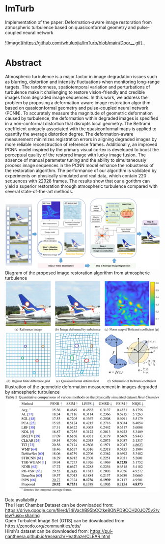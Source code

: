 # ImTurb  
Implementation of the paper: Deformation-aware image restoration from atmospheric turbulence based on quasiconformal geometry and pulse-coupled neural network 

![image](https://github.com/whuluojia/ImTurb/blob/main/Door__.gif）
# Abstract  
Atmospheric turbulence is a major factor in image degradation issues such as blurring, distortion and intensity fluctuations when monitoring long-range targets. The randomness, spatiotemporal variation and perturbations of turbulence make it challenging to restore vision-friendly and credible images from degraded image sequences. In this work, we address the problem by proposing a deformation-aware image restoration algorithm based on quasiconformal geometry and pulse-coupled neural network (PCNN). To accurately measure the magnitude of geometric deformation caused by turbulence, the deformation within degraded images is specified in a non-conformal distortion that disrupts local geometry. The Beltrami coefficient uniquely associated with the quasiconformal maps is applied to quantify the average distortion degree. The deformation-aware measurement minimizes registration errors in aligning degraded images by more reliable reconstruction of reference frames. Additionally, an improved PCNN model inspired by the primary visual cortex is developed to boost the perceptual quality of the restored image with lucky image fusion. The absence of manual parameter tuning and the ability to simultaneously process image sequences in the PCNN model enhance the robustness of the restoration algorithm. The performance of our algorithm is validated by experiments on physically simulated and real data, which contain 220 sequences with 22928 frames. The results show that our algorithm can yield a superior restoration through atmospheric turbulence compared with several state-of-the-art methods.  

![image](https://github.com/whuluojia/ImTurb/blob/main/Fig2_diagram.png)
Diagram of the proposed image restoration algorithm from atmospheric turbulence  
![image](https://github.com/whuluojia/ImTurb/blob/main/Figure3.jpg)  
Illustration of the geometric deformation measurement in images degraded by atmospheric turbulence  
![image](https://github.com/whuluojia/ImTurb/blob/main/Table1.jpg)

Data avaliability  
The Heat Chamber Dataset can be downloaded from: 
https://drive.google.com/file/d/14iVachB95bCCtke8ONPD9CCH20JO75v2/view?usp=sharing    
Open Turbulent Image Set (OTIS) can be downloaded from: https://zenodo.org/communities/otis/  
Hirsh's dataset can be downloaded from:
https://pui-nantheera.github.io/research/Heathaze/CLEAR.html



